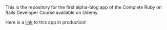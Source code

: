 This is the repository for the first alpha-blog app of the Complete Ruby on Rails Developer Course available on Udemy.

Here is a [link](https://alpha-blog-mcrice.herokuapp.com) to this app in production!